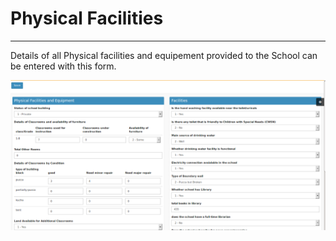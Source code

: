 # Physical Facilities
----

Details of all Physical facilities and equipement provided to the School can be entered with this form. 


![Physical Facilities](physical_facilities.png "Physical Facilities")

